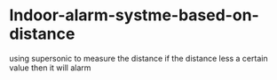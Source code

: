 # Indoor-alarm-systme-based-on-distance
using supersonic to measure the distance if the distance less a certain value then it will alarm
